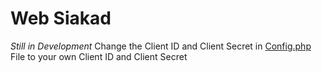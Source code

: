 <h1>Web Siakad</h1>

*Still in Development*
Change the Client ID and Client Secret in <a href= "https://github.com/daniella-9/Web_Siakad/blob/main/config.php">Config.php</a> File to your own Client ID and Client Secret
